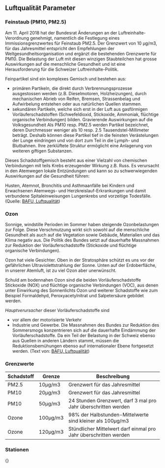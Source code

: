 ## Luftqualität Parameter
### Feinstaub (PM10, PM2.5)
Am 11. April 2018 hat der Bundesrat Änderungen an der Luftreinhalte-Verordnung genehmigt, namentlich die Festlegung eines Immissionsgrenzwertes für Feinstaub PM2.5. Der Grenzwert von 10 µg/m3, für das Jahresmittel entspricht den Empfehlungen der Weltgesundheitsorganisation und ergänzt die bestehenden Grenzwerte für PM10. Die Belastung der Luft mit diesen winzigen Staubteilchen hat grosse Auswirkungen auf die menschliche Gesundheit und ist eine Herausforderung für die Schweizer Luftreinhalte-Politik.

Feinpartikel  sind ein komplexes Gemisch und bestehen aus:

- primären Partikeln, die direkt durch Verbrennungsprozesse ausgestossen werden (z.B. Dieselmotoren, Holzheizungen), durch mechanischen Abrieb von Reifen, Bremsen, Strassenbelag und Aufwirbelung entstehen oder aus natürlichen Quellen stammen.
- sekundären Partikeln, welche sich erst in der Luft aus gasförmigen Vorläuferschadstoffen (Schwefeldioxid, Stickoxide, Ammoniak, flüchtige organische Verbindungen) bilden.
Gravierende Auswirkungen auf die Volksgesundheit
Als PM10 resp. PM2.5  werden Partikel bezeichnet, deren Durchmesser weniger als 10 resp. 2.5 Tausendstel-Millimeter beträgt. Deshalb können diese Partikel tief in die feinsten Verästelungen der Lunge eindringen und von dort zum Teil in die Lymph- und Blutbahnen. Ihre zerklüftete Struktur ermöglicht eine Anlagerung von weiteren giftigen Substanzen.

Dieses Schadstoffgemisch besteht aus einer Vielzahl von chemischen Verbindungen mit teils Krebs erzeugender Wirkung z.B. Russ. Es verursacht in den Atemwegen lokale Entzündungen und kann so zu schwerwiegenden Auswirkungen auf die Gesundheit führen:

Husten, Atemnot, Bronchitis und Asthmaanfälle bei Kindern und Erwachsenen
Atemwegs- und Herzkreislauf-Erkrankungen und damit verbundene Spitaleinweisungen
Lungenkrebs und vorzeitige Todesfälle. (Quelle: [BAFU, Luftqualität](https://www.bafu.admin.ch/bafu/de/home/themen/luft/fachinformationen/luftqualitaet-in-der-schweiz/feinstaub.html))
### Ozon
Sonnige, windstille Perioden im Sommer haben steigende Ozonbelastungen zur Folge. Diese Verschmutzung wirkt sich sowohl auf die menschliche Gesundheit als auch auf die Vegetation sowie Gebäude, Materialien und das Klima negativ aus. Die Politik des Bundes setzt auf dauerhafte Massnahmen zur Reduktion der Vorläuferschadstoffe (Stickoxide und flüchtige organische Verbindungen).

Ozon hat viele Gesichter. Oben in der Stratosphäre schützt es uns vor der gefährlichen Ultraviolettstrahlung der Sonne. Unten auf der Erdoberfläche, in unserer Atemluft, ist zu viel Ozon aber unerwünscht.

Schuld am bodennahen Ozon sind die beiden Vorläuferschadstoffe Stickoxide (NOX) und flüchtige organische Verbindungen (VOC), aus denen unter Einwirkung des Sonnenlichts Ozon und weiterer Schadstoffe wie zum Beispiel Formaldehyd, Peroxyacetylnitrat und Salpetersäure gebildet werden.

*Hauptverursacher* dieser Vorläuferschadstoffe sind

- vor allem der motorisierte Verkehr
- Industrie und Gewerbe.
Die Massnahmen des Bundes zur Reduktion des Sommersmogs konzentrieren sich auf die dauerhafte Eindämmung der Vorläuferschadstoffe. Da ein Teil der Belastung in der Schweiz ebenso aus Quellen in anderen Ländern stammt, müssen die Reduktionsbemühungen ebenso auf internationaler Ebene fortgesetzt werden. (Text von: [BAFU, Luftqualität](https://www.bafu.admin.ch/bafu/de/home/themen/luft/fachinformationen/luftqualitaet-in-der-schweiz/feinstaub.html))

### Grenzwerte
| Schadstoff  | Grenze  |Beschreibung   |
|---|---|---|
| PM2.5 |10µg/m3 | Grenzwert für das Jahresmittel |
| PM10 |20µg/m3 | Grenzwert für das Jahresmittel |
| PM10 |50µg/m3 | 24 Stunden Grenzwert, darf 3 mal pro Jahr überschritten werden |
| Ozone |100µg/m3 | 98% der Halbstunden-Mittelwerte sind kleiner als 100µg/m3 |
| Ozone |120µg/m3 | Stündlicher Mittelwert darf einmal pro Jahr überschritten werden |
### Stationen
{}